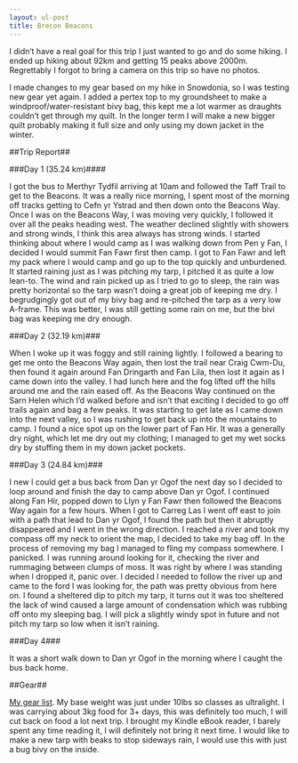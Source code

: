 ```yaml
---
layout: ul-post
title: Brecon Beacons
---
```


I didn’t have a real goal for this trip I just wanted to go and do some hiking. I ended up hiking about 92km and getting 15 peaks above 2000m. Regrettably I forgot to bring a camera on this trip so have no photos.

I made changes to my gear based on my hike in Snowdonia, so I was testing new gear yet again. I added a pertex top to my groundsheet to make a windproof/water-resistant bivy bag, this kept me a lot warmer as draughts couldn’t get through my quilt. In the longer term I will make a new bigger quilt probably making it full size and only using my down jacket in the winter.

##Trip Report##

###Day 1 (35.24 km)####

I got the bus to Merthyr Tydfil arriving at 10am and followed the Taff Trail to get to the Beacons. It was a really nice morning, I spent most of the morning off tracks getting to Cefn yr Ystrad and then down onto the Beacons Way. Once I was on the Beacons Way, I was moving very quickly, I followed it over all the peaks heading west. The weather declined slightly with showers and strong winds, I think this area always has strong winds. I started thinking about where I would camp as I was walking down from Pen y Fan, I decided I would summit Fan Fawr first then camp. I got to Fan Fawr and left my pack where I would camp and go up to the top quickly and unburdened. It started raining just as I was pitching my tarp, I pitched it as quite a low lean-to. The wind and rain picked up as I tried to go to sleep, the rain was pretty horizontal so the tarp wasn’t doing a great job of keeping me dry. I begrudgingly got out of my bivy bag and re-pitched the tarp as a very low A-frame. This was better, I was still getting some rain on me, but the bivi bag was keeping me dry enough.

###Day 2  (32.19 km)###

When I woke up it was foggy and still raining lightly. I followed a bearing to get me onto the Beacons Way again, then lost the trail near Craig Cwm-Du, then found it again around Fan Dringarth and Fan Lila, then lost it again as I came down into the valley. I had lunch here and the fog lifted off the hills around me and the rain eased off. As the Beacons Way continued on the Sarn Helen which I’d walked before and isn’t that exciting I decided to go off trails again and bag a few peaks. It was starting to get late as I came down into the next valley, so I was rushing to get back up into the mountains to camp. I found a nice spot up on the lower part of Fan Hir. It was a generally dry night, which let me dry out my clothing; I managed to get my wet socks dry by stuffing them in my down jacket pockets.

###Day 3 (24.84 km)###

I new I could get a bus back from Dan yr Ogof the next day so I decided to loop around and finish the day to camp above Dan yr Ogof. I continued along Fan Hir, popped down to Llyn y Fan Fawr then followed the Beacons Way again for a few hours. When I got to Carreg Las I went off east to join with a path that lead to Dan yr Ogof, I found the path but then it abruptly disappeared and I went in the wrong direction. I reached a river and took my compass off my neck to orient the map, I decided to take my bag off. In the process of removing my bag I managed to fling my compass somewhere. I panicked. I was running around looking for it, checking the river and rummaging between clumps of moss. It was right by where I was standing when I dropped it, panic over. I decided I needed to follow the river up and came to the ford I was looking for, the path was pretty obvious from here on. I found a sheltered dip to pitch my tarp, it turns out it was too sheltered the lack of wind caused a large amount of condensation which was rubbing off onto my sleeping bag. I will pick a slightly windy spot in future and not pitch my tarp so low when it isn’t raining.

###Day 4###

It was a short walk down to Dan yr Ogof in the morning where I caught the bus back home.

##Gear##

[My gear list](http://www.geargrams.com/list?id=3990). My base weight was just under 10lbs so classes as ultralight. I was carrying about 3kg food for 3+ days, this was definitely too much, I will cut back on food a lot next trip. I brought my Kindle eBook reader, I barely spent any time reading it, I will definitely not bring it next time. I would like to make a new tarp with beaks to stop sideways rain, I would use this with just a bug bivy on the inside.
